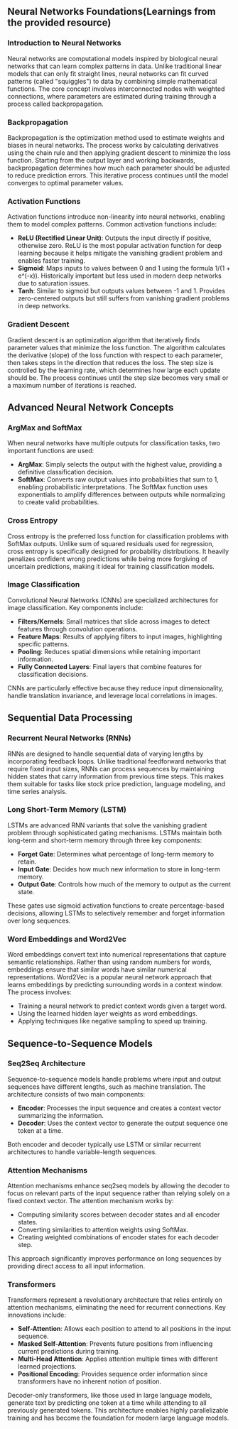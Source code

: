 
## Neural Networks Foundations(Learnings from the provided resource)

### Introduction to Neural Networks
Neural networks are computational models inspired by biological neural networks that can learn complex patterns in data. Unlike traditional linear models that can only fit straight lines, neural networks can fit curved patterns (called "squiggles") to data by combining simple mathematical functions. The core concept involves interconnected nodes with weighted connections, where parameters are estimated during training through a process called backpropagation.

### Backpropagation
Backpropagation is the optimization method used to estimate weights and biases in neural networks. The process works by calculating derivatives using the chain rule and then applying gradient descent to minimize the loss function. Starting from the output layer and working backwards, backpropagation determines how much each parameter should be adjusted to reduce prediction errors. This iterative process continues until the model converges to optimal parameter values.

### Activation Functions
Activation functions introduce non-linearity into neural networks, enabling them to model complex patterns. Common activation functions include:

- **ReLU (Rectified Linear Unit)**: Outputs the input directly if positive, otherwise zero. ReLU is the most popular activation function for deep learning because it helps mitigate the vanishing gradient problem and enables faster training.
- **Sigmoid**: Maps inputs to values between 0 and 1 using the formula 1/(1 + e^(-x)). Historically important but less used in modern deep networks due to saturation issues.
- **Tanh**: Similar to sigmoid but outputs values between -1 and 1. Provides zero-centered outputs but still suffers from vanishing gradient problems in deep networks.

### Gradient Descent
Gradient descent is an optimization algorithm that iteratively finds parameter values that minimize the loss function. The algorithm calculates the derivative (slope) of the loss function with respect to each parameter, then takes steps in the direction that reduces the loss. The step size is controlled by the learning rate, which determines how large each update should be. The process continues until the step size becomes very small or a maximum number of iterations is reached.

## Advanced Neural Network Concepts

### ArgMax and SoftMax
When neural networks have multiple outputs for classification tasks, two important functions are used:

- **ArgMax**: Simply selects the output with the highest value, providing a definitive classification decision.
- **SoftMax**: Converts raw output values into probabilities that sum to 1, enabling probabilistic interpretations. The SoftMax function uses exponentials to amplify differences between outputs while normalizing to create valid probabilities.

### Cross Entropy
Cross entropy is the preferred loss function for classification problems with SoftMax outputs. Unlike sum of squared residuals used for regression, cross entropy is specifically designed for probability distributions. It heavily penalizes confident wrong predictions while being more forgiving of uncertain predictions, making it ideal for training classification models.

### Image Classification
Convolutional Neural Networks (CNNs) are specialized architectures for image classification. Key components include:

- **Filters/Kernels**: Small matrices that slide across images to detect features through convolution operations.
- **Feature Maps**: Results of applying filters to input images, highlighting specific patterns.
- **Pooling**: Reduces spatial dimensions while retaining important information.
- **Fully Connected Layers**: Final layers that combine features for classification decisions.

CNNs are particularly effective because they reduce input dimensionality, handle translation invariance, and leverage local correlations in images.

## Sequential Data Processing

### Recurrent Neural Networks (RNNs)
RNNs are designed to handle sequential data of varying lengths by incorporating feedback loops. Unlike traditional feedforward networks that require fixed input sizes, RNNs can process sequences by maintaining hidden states that carry information from previous time steps. This makes them suitable for tasks like stock price prediction, language modeling, and time series analysis.

### Long Short-Term Memory (LSTM)
LSTMs are advanced RNN variants that solve the vanishing gradient problem through sophisticated gating mechanisms. LSTMs maintain both long-term and short-term memory through three key components:

- **Forget Gate**: Determines what percentage of long-term memory to retain.
- **Input Gate**: Decides how much new information to store in long-term memory.
- **Output Gate**: Controls how much of the memory to output as the current state.

These gates use sigmoid activation functions to create percentage-based decisions, allowing LSTMs to selectively remember and forget information over long sequences.

### Word Embeddings and Word2Vec
Word embeddings convert text into numerical representations that capture semantic relationships. Rather than using random numbers for words, embeddings ensure that similar words have similar numerical representations. Word2Vec is a popular neural network approach that learns embeddings by predicting surrounding words in a context window. The process involves:

- Training a neural network to predict context words given a target word.
- Using the learned hidden layer weights as word embeddings.  
- Applying techniques like negative sampling to speed up training.

## Sequence-to-Sequence Models

### Seq2Seq Architecture
Sequence-to-sequence models handle problems where input and output sequences have different lengths, such as machine translation. The architecture consists of two main components:

- **Encoder**: Processes the input sequence and creates a context vector summarizing the information.
- **Decoder**: Uses the context vector to generate the output sequence one token at a time.

Both encoder and decoder typically use LSTM or similar recurrent architectures to handle variable-length sequences.

### Attention Mechanisms
Attention mechanisms enhance seq2seq models by allowing the decoder to focus on relevant parts of the input sequence rather than relying solely on a fixed context vector. The attention mechanism works by:

- Computing similarity scores between decoder states and all encoder states.
- Converting similarities to attention weights using SoftMax.
- Creating weighted combinations of encoder states for each decoder step.

This approach significantly improves performance on long sequences by providing direct access to all input information.

### Transformers
Transformers represent a revolutionary architecture that relies entirely on attention mechanisms, eliminating the need for recurrent connections. Key innovations include:

- **Self-Attention**: Allows each position to attend to all positions in the input sequence.
- **Masked Self-Attention**: Prevents future positions from influencing current predictions during training.
- **Multi-Head Attention**: Applies attention multiple times with different learned projections.
- **Positional Encoding**: Provides sequence order information since transformers have no inherent notion of position.

Decoder-only transformers, like those used in large language models, generate text by predicting one token at a time while attending to all previously generated tokens. This architecture enables highly parallelizable training and has become the foundation for modern large language models.

